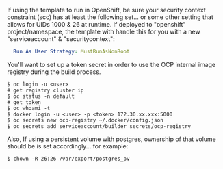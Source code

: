 If using the template to run in OpenShift, be sure your security context constraint (scc) has at least the following set... or some other setting that allows for UIDs 1000 & 26 at runtime.  If deployed to "openshift" project/namespace, the template with handle this for you with a new "serviceaccount" & "securitycontext":
```yaml
  Run As User Strategy: MustRunAsNonRoot
```
You'll want to set up a token secret in order to use the OCP internal image registry during the build process. 
```shell
$ oc login -u <user>
# get registry cluster ip
$ oc status -n default
# get token
$ oc whoami -t
$ docker login -u <user> -p <token> 172.30.xx.xxx:5000
$ oc secrets new ocp-registry ~/.docker/config.json
$ oc secrets add serviceaccount/builder secrets/ocp-registry
```
Also,
If using a persistent volume with postgres, ownership of that volume should be is set accordingly... for example:
```shell
$ chown -R 26:26 /var/export/postgres_pv
```

